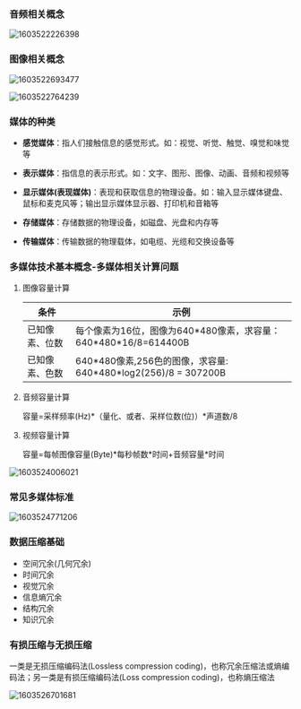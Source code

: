 ### 音频相关概念

![1603522226398](C:\Users\hl2333\AppData\Roaming\Typora\typora-user-images\1603522226398.png)

### 图像相关概念

![1603522693477](C:\Users\hl2333\AppData\Roaming\Typora\typora-user-images\1603522693477.png)

![1603522764239](C:\Users\hl2333\AppData\Roaming\Typora\typora-user-images\1603522764239.png)

### 媒体的种类

* **感觉媒体**：指人们接触信息的感觉形式。如：视觉、听觉、触觉、嗅觉和味觉等

* **表示媒体**：指信息的表示形式。如：文字、图形、图像、动画、音频和视频等
* **显示媒体(表现媒体)**：表现和获取信息的物理设备。如：输入显示媒体键盘、鼠标和麦克风等；输出显示媒体显示器、打印机和音箱等
* **存储媒体**：存储数据的物理设备，如磁盘、光盘和内存等
* **传输媒体**：传输数据的物理载体，如电缆、光缆和交换设备等

### 多媒体技术基本概念-多媒体相关计算问题

1. 图像容量计算

    | 条件           | 示例                                                         |
    | -------------- | ------------------------------------------------------------ |
    | 已知像素、位数 | 每个像素为16位，图像为640*480像素，求容量：640\*480\*16/8=614400B |
    | 已知像素、色数 | 640*480像素,256色的图像，求容量:   640\*480\*log2(256)/8 = 307200B |

2. 音频容量计算

    容量=采样频率(Hz)*（量化、或者、采样位数(位)）\*声道数/8

3. 视频容量计算

    容量=每帧图像容量(Byte)\*每秒帧数\*时间+音频容量\*时间

![1603524006021](C:\Users\hl2333\AppData\Roaming\Typora\typora-user-images\1603524006021.png)

### 常见多媒体标准

![1603524771206](C:\Users\hl2333\AppData\Roaming\Typora\typora-user-images\1603524771206.png)

### 数据压缩基础

* 空间冗余(几何冗余)
* 时间冗余
* 视觉冗余
* 信息熵冗余
* 结构冗余
* 知识冗余

### 有损压缩与无损压缩

一类是无损压缩编码法(Lossless compression coding)，也称冗余压缩法或熵编码法；另一类是有损压缩编码法(Loss compression coding)，也称熵压缩法

![1603526701681](C:\Users\hl2333\AppData\Roaming\Typora\typora-user-images\1603526701681.png)


